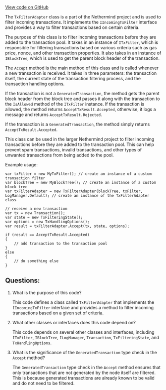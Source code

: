[View code on GitHub](https://github.com/NethermindEth/nethermind/src/Nethermind/Nethermind.Consensus/TxFilterAdapter.cs)

The `TxFilterAdapter` class is a part of the Nethermind project and is used to filter incoming transactions. It implements the `IIncomingTxFilter` interface and provides a way to filter transactions based on certain criteria. 

The purpose of this class is to filter incoming transactions before they are added to the transaction pool. It takes in an instance of `ITxFilter`, which is responsible for filtering transactions based on various criteria such as gas price, nonce, and other transaction properties. It also takes in an instance of `IBlockTree`, which is used to get the parent block header of the transaction. 

The `Accept` method is the main method of this class and is called whenever a new transaction is received. It takes in three parameters: the transaction itself, the current state of the transaction filtering process, and the transaction handling options. 

If the transaction is not a `GeneratedTransaction`, the method gets the parent block header from the block tree and passes it along with the transaction to the `IsAllowed` method of the `ITxFilter` instance. If the transaction is allowed, the method returns `AcceptTxResult.Accepted`, otherwise, it logs a message and returns `AcceptTxResult.Rejected`. 

If the transaction is a `GeneratedTransaction`, the method simply returns `AcceptTxResult.Accepted`. 

This class can be used in the larger Nethermind project to filter incoming transactions before they are added to the transaction pool. This can help prevent spam transactions, invalid transactions, and other types of unwanted transactions from being added to the pool. 

Example usage:

```
var txFilter = new MyTxFilter(); // create an instance of a custom transaction filter
var blockTree = new MyBlockTree(); // create an instance of a custom block tree
var txFilterAdapter = new TxFilterAdapter(blockTree, txFilter, LogManager.Default); // create an instance of the TxFilterAdapter class

// receive a new transaction
var tx = new Transaction();
var state = new TxFilteringState();
var options = new TxHandlingOptions();
var result = txFilterAdapter.Accept(tx, state, options);

if (result == AcceptTxResult.Accepted)
{
    // add transaction to the transaction pool
}
else
{
    // do something else
}
```
## Questions: 
 1. What is the purpose of this code?
    
    This code defines a class called `TxFilterAdapter` that implements the `IIncomingTxFilter` interface and provides a method to filter incoming transactions based on a given set of criteria.

2. What other classes or interfaces does this code depend on?
    
    This code depends on several other classes and interfaces, including `ITxFilter`, `IBlockTree`, `ILogManager`, `Transaction`, `TxFilteringState`, and `TxHandlingOptions`.

3. What is the significance of the `GeneratedTransaction` type check in the `Accept` method?
    
    The `GeneratedTransaction` type check in the `Accept` method ensures that only transactions that are not generated by the node itself are filtered. This is because generated transactions are already known to be valid and do not need to be filtered.